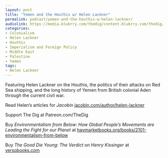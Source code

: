 ```yaml
---
layout: post
title: "Yemen and the Houthis w/ Helen Lackner"
permalink: podcast/yemen-and-the-houthis-w-helen-lackner/
audiolink: https://media.blubrry.com/thedig/content.blubrry.com/thedig/The_Dig-EP_432-Lackner.mp3
categories:
- Colonialism
- Helen Lackner
- Houthis
- Imperialism and Foreign Policy
- Middle East
- Palestine
- Yemen
tags:
- Helen Lackner
---
```


Featuring Helen Lackner on the Houthis, the politics of their attacks on Red Sea shipping, and the long history of Yemen from British colonial Aden through the current civil war. 

Read Helen’s articles for *Jacobin* [jacobin.com/author/helen-lackner](http://jacobin.com/author/helen-lackner)

Support The Dig at Patreon.com/TheDig

Buy *Environmentalism from Below: How Global People’s Movements are Leading the Fight for our Planet* at [haymarketbooks.org/books/2101-environmentalism-from-below](http://haymarketbooks.org/books/2101-environmentalism-from-below)

Buy *The Good Die Young: The Verdict on Henry Kissinger* at [versobooks.com](http://versobooks.com)

